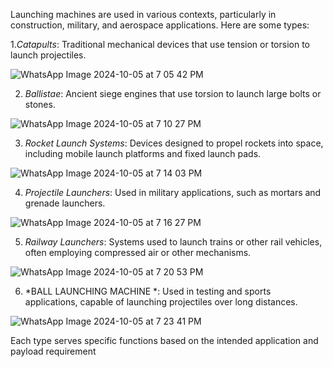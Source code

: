 Launching machines are used in various contexts, particularly in construction, military, and aerospace applications. Here are some types:

1.*Catapults*: Traditional mechanical devices that use tension or torsion to launch projectiles.



![WhatsApp Image 2024-10-05 at 7 05 42 PM](https://github.com/user-attachments/assets/749aaf1b-f52e-4791-ad06-69c604f48753)

  

2. *Ballistae*: Ancient siege engines that use torsion to launch large bolts or stones.


![WhatsApp Image 2024-10-05 at 7 10 27 PM](https://github.com/user-attachments/assets/bc7fb5dd-9f4e-467e-9c13-9ffb141e2011)




3. *Rocket Launch Systems*: Devices designed to propel rockets into space, including mobile launch platforms and fixed launch pads.

![WhatsApp Image 2024-10-05 at 7 14 03 PM](https://github.com/user-attachments/assets/c8d037a9-d7b5-4f3c-86da-1442b588880a)



4. *Projectile Launchers*: Used in military applications, such as mortars and grenade launchers.


 ![WhatsApp Image 2024-10-05 at 7 16 27 PM](https://github.com/user-attachments/assets/68e7cc72-26d0-4c8b-b021-bbf1fb4fe676)
 


5. *Railway Launchers*: Systems used to launch trains or other rail vehicles, often employing compressed air or other mechanisms.

![WhatsApp Image 2024-10-05 at 7 20 53 PM](https://github.com/user-attachments/assets/7928287a-7414-4499-bce7-cb15d5fa688f)

  

6. *BALL LAUNCHING MACHINE *: Used in testing and sports applications, capable of launching projectiles over long distances.

![WhatsApp Image 2024-10-05 at 7 23 41 PM](https://github.com/user-attachments/assets/25562518-7267-4dd9-94ff-f2ec20f06186)


Each type serves specific functions based on the intended application and payload requirement
